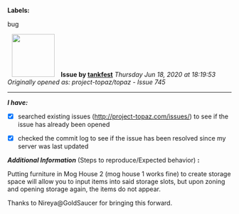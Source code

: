 **Labels:**

bug



<a href="https://github.com/tankfest"><img src="https://avatars1.githubusercontent.com/u/37684138?v=4" width="96" height="96" hspace="10"></img></a> **Issue by [tankfest](https://github.com/tankfest)**
_Thursday Jun 18, 2020 at 18:19:53_
_Originally opened as: project-topaz/topaz - Issue 745_

----

<!-- place 'x' mark between square [] brackets to checkmark box -->
**_I have:_**

- [x] searched existing issues (http://project-topaz.com/issues/) to see if the issue has already been opened
- [x] checked the commit log to see if the issue has been resolved since my server was last updated

**_Additional Information_** (Steps to reproduce/Expected behavior) **:**

Putting furniture in Mog House 2 (mog house 1 works fine) to create storage space will allow you to input items into said storage slots, but upon zoning and opening storage again, the items do not appear.

Thanks to Nireya@GoldSaucer for bringing this forward.
